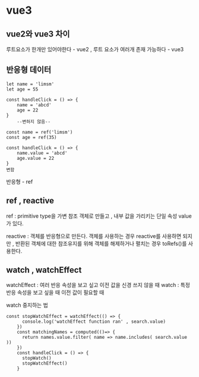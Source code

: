 # vue3

## vue2와 vue3 차이
루트요소가 한개만 있어야한다 - vue2 , 루트 요소가 여러개 존재 가능하다 - vue3

## 반응형 데이터
```
let name = 'limsm'
let age = 55

const handleClick = () => {
    name = 'abcd'
    age = 22
}
    --변하지 않음--

const name = ref('limsm')
const age = ref(35)

const handleClick = () => {
    name.value = 'abcd'
    age.value = 22
}
변함 
```
반응형 - ref

## ref , reactive

ref : primitive type을 가변 참조 객체로 만들고 , 내부 값을 가리키는 단일 속성 value가 있다.

reactive : 객체를 반응형으로 만든다. 객체를 사용하는 경우 reactive를 사용하면 되지만 , 반환된 객체에 대한 참조유지를 위해 객체를 해제하거나 펼치는 경우 toRefs()를 사용한다.

## watch , watchEffect

watchEffect : 여러 반응 속성을 보고 싶고 이전 값을 신경 쓰지 않을 때
watch : 특정 반응 속성을 보고 싶을 때 이전 값이 필요할 때

watch 중지하는 법

```
const stopWatchEffect = watchEffect(() => {
      console.log('watchEffect function ran' , search.value)
    })
    const matchingNames = computed(()=> {
      return names.value.filter( name => name.includes( search.value ))
    })
    const handleClick = () => {
      stopWatch()
      stopWatchEffect()
    }
```